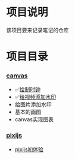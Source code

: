 # 项目说明

该项目要来记录笔记的仓库

# 项目目录

### [canvas](./canvas/canvas.md)

- ✅[绘制时钟](./canvas/4.绘制时钟.html)
- ✅[给视频添加水印](./canvas/3.给视频添加水印.html)
- 给图片添加水印
- 基本的画图
- canvas实现图表



### [pixijs](./pixijs/pixijs-demo/readme.md)

- [pixijs初体验](https://pixijs.io/examples/#/tweedle/easings.js)


